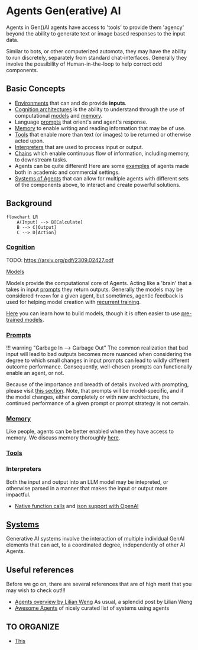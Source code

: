 # Agents Gen(erative) AI
Agents in Gen()AI agents have access to 'tools' to provide them 'agency' beyond the ability to generate text or image based responses to the input data.

Similar to bots, or other computerized automota, they may have the ability to run discretely, separately from standard chat-interfaces. Generally they involve the possibility of Human-in-the-loop to help correct odd components. 

## Basic Concepts

* [Environments](environments.md) that can and do provide **inputs**.
* [Cognition architectures](./cognition.md) is the ability to understand through the use of computational [models](../architecture/models/index.md) and [memory](./memory.md). 
* Language [prompts](../prompting/index.md) that orient's and agent's response. 
* [Memory](./memory.md) to enable writing and reading information that may be of use. 
* [Tools](./actions_and_tools.md) that enable more than text (or images) to be returned or otherwise acted upon. 
* [Interpreters](#interpreters) that are used to process input or output. 
* [Chains](./chains.md) which enable continuous flow of information, including memory, to downstream tasks. 
* Agents can be quite different! Here are some [examples](./examples.md) of agents made both in academic and commercial settings. 
* [Systems of Agents](systems.md) that can allow for multiple agents with different sets of the components above, to interact and create powerful solutions.

## Background
```mermaid
flowchart LR
    A(Input) --> B[Calculate]
    B --> C[Output]
    C --> D[Action]

```

### [Cognition](cognition.md)
TODO: https://arxiv.org/pdf/2309.02427.pdf

[Models](../architectures/index.md)

Models provide the computational core of Agents. Acting like a 'brain' that a takes in input [prompts](#prompts) they return outputs. Generally the models may be considered `frozen` for a given agent, but sometimes, agentic feedback is used for helping model creation with [recurrent training](../architectures/recurrent_training.md).

[Here](../architectures/index.md) you can learn how to build models, though it is often easier to use [pre-trained models](../architectures/pre_trained_models.md). 

### [Prompts](../prompting/index.md)

!!! warning "Garbage In --> Garbage Out"
    The common realization that bad input will lead to bad outputs becomes more nuanced when considering the degree to which small changes in input prompts can lead to wildly different outcome performance. Consequently, well-chosen prompts can functionally enable an agent, or not. 

Because of the importance and breadth of details involved with prompting, please visit [this section](../prompting/index.md). Note, that prompts will be model-specific, and if the model changes, either completely or with new architecture, the continued performance of a given prompt or prompt strategy is not certain. 

### [Memory](./memory.md)

Like people, agents can be better enabled when they have access to memory.  We discuss memory thoroughly [here](./memory.md).

### [Tools](./actions_and_tools.md)

### Interpreters 

Both the input and output into an LLM model may be intepreted, or otherwise parsed in a manner that makes the input or output more impactful. 

- [Native function calls](https://github.com/openai/openai-cookbook/blob/main/examples/How_to_call_functions_with_chat_models.ipynb) and [json support with OpenAI](https://yonom.substack.com/p/native-json-output-from-gpt-4) 


## [Systems](systems.md)
Generative AI systems involve the interaction of multiple individual GenAI elements that can act, to a coordinated degree, independently of other AI Agents. 

## Useful references

Before we go on, there are several references that are of high merit that you may wish to check out!!!

- [Agents overview by Lilian Weng](https://lilianweng.github.io/posts/2023-06-23-agent) As usual, a splendid post by Lilian Weng
- [Awesome Agents](https://github.com/e2b-dev/awesome-ai-agents) of nicely curated list of systems using agents




## TO ORGANIZE


- [This](https://arxiv.org/pdf/2306.08640.pdf)


